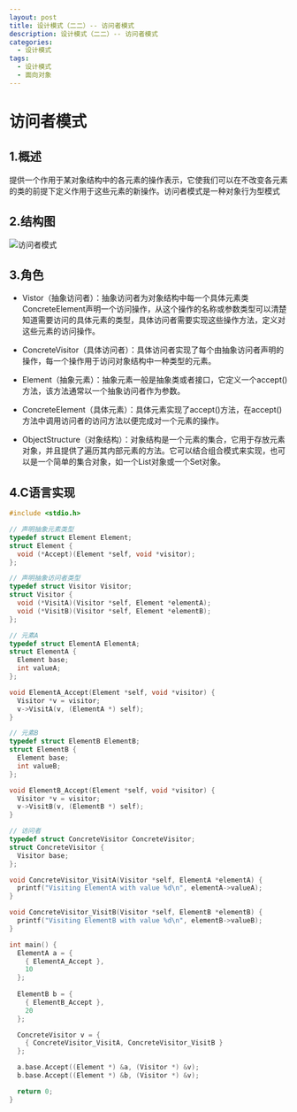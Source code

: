 ```yaml
---
layout: post
title: 设计模式（二二）-- 访问者模式
description: 设计模式（二二）-- 访问者模式
categories:
  - 设计模式
tags:
  - 设计模式
  - 面向对象
---
```


# 访问者模式

## 1.概述

提供一个作用于某对象结构中的各元素的操作表示，它使我们可以在不改变各元素的类的前提下定义作用于这些元素的新操作。访问者模式是一种对象行为型模式

## 2.结构图

![访问者模式](https://kx-image.oss-cn-chengdu.aliyuncs.com/%E8%AE%BF%E9%97%AE%E8%80%85%E6%A8%A1%E5%BC%8F.png)

## 3.角色

- Vistor（抽象访问者）：抽象访问者为对象结构中每一个具体元素类ConcreteElement声明一个访问操作，从这个操作的名称或参数类型可以清楚知道需要访问的具体元素的类型，具体访问者需要实现这些操作方法，定义对这些元素的访问操作。


- ConcreteVisitor（具体访问者）：具体访问者实现了每个由抽象访问者声明的操作，每一个操作用于访问对象结构中一种类型的元素。

- Element（抽象元素）：抽象元素一般是抽象类或者接口，它定义一个accept()方法，该方法通常以一个抽象访问者作为参数。

- ConcreteElement（具体元素）：具体元素实现了accept()方法，在accept()方法中调用访问者的访问方法以便完成对一个元素的操作。

- ObjectStructure（对象结构）：对象结构是一个元素的集合，它用于存放元素对象，并且提供了遍历其内部元素的方法。它可以结合组合模式来实现，也可以是一个简单的集合对象，如一个List对象或一个Set对象。

## 4.C语言实现

```c
#include <stdio.h>

// 声明抽象元素类型
typedef struct Element Element;
struct Element {
  void (*Accept)(Element *self, void *visitor);
};

// 声明抽象访问者类型
typedef struct Visitor Visitor;
struct Visitor {
  void (*VisitA)(Visitor *self, Element *elementA);
  void (*VisitB)(Visitor *self, Element *elementB);
};

// 元素A
typedef struct ElementA ElementA;
struct ElementA {
  Element base;
  int valueA;
};

void ElementA_Accept(Element *self, void *visitor) {
  Visitor *v = visitor;
  v->VisitA(v, (ElementA *) self);
}

// 元素B
typedef struct ElementB ElementB;
struct ElementB {
  Element base;
  int valueB;
};

void ElementB_Accept(Element *self, void *visitor) {
  Visitor *v = visitor;
  v->VisitB(v, (ElementB *) self);
}

// 访问者
typedef struct ConcreteVisitor ConcreteVisitor;
struct ConcreteVisitor {
  Visitor base;
};

void ConcreteVisitor_VisitA(Visitor *self, ElementA *elementA) {
  printf("Visiting ElementA with value %d\n", elementA->valueA);
}

void ConcreteVisitor_VisitB(Visitor *self, ElementB *elementB) {
  printf("Visiting ElementB with value %d\n", elementB->valueB);
}

int main() {
  ElementA a = {
    { ElementA_Accept },
    10
  };
  
  ElementB b = {
    { ElementB_Accept },
    20
  };

  ConcreteVisitor v = {
    { ConcreteVisitor_VisitA, ConcreteVisitor_VisitB }
  };

  a.base.Accept((Element *) &a, (Visitor *) &v);
  b.base.Accept((Element *) &b, (Visitor *) &v);

  return 0;
}

```

